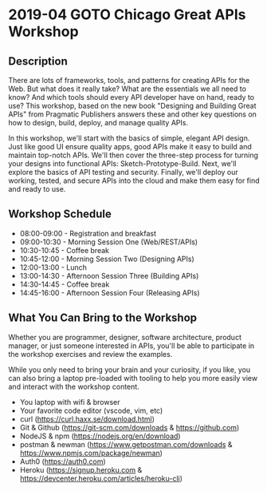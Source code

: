 # 2019-04 GOTO Chicago Great APIs Workshop

## Description

There are lots of frameworks, tools, and patterns for creating APIs for the Web. But what does it really take? What are the essentials we all need to know? And which tools should every API developer have on hand, ready to use? This workshop, based on the new book "Designing and Building Great APIs" from Pragmatic Publishers answers these and other key questions on how to design, build, deploy, and manage quality APIs.

In this workshop, we'll start with the basics of simple, elegant API design. Just like good UI ensure quality apps, good APIs make it easy to build and maintain top-notch APIs. We'll then cover the three-step process for turning your designs into functional APIs: Sketch-Prototype-Build. Next, we'll explore the basics of API testing and security. Finally, we'll deploy our working, tested, and secure APIs into the cloud and make them easy for find and ready to use.
 
## Workshop Schedule

 * 08:00-09:00 - Registration and breakfast
 * 09:00-10:30 - Morning Session One (Web/REST/APIs)
 * 10:30-10:45 - Coffee break
 * 10:45-12:00 - Morning Session Two (Designing APIs)
 * 12:00-13:00 - Lunch
 * 13:00-14:30 - Afternoon Session Three (Building APIs)
 * 14:30-14:45 - Coffee break
 * 14:45-16:00 - Afternoon Session Four (Releasing APIs)

## What You Can Bring to the Workshop

Whether you are programmer, designer, software architecture, product manager, or just someone interested in APIs, you'll be able to participate in the workshop exercises and review the examples.

While you only need to bring your brain and your curiosity, if you like, you can also bring a laptop pre-loaded with tooling to help you more easily view and interact with the workshop content.

 * You laptop with wifi & browser
 * Your favorite code editor (vscode, vim, etc)
 * curl (https://curl.haxx.se/download.html)
 * Git & Github (https://git-scm.com/downloads & https://github.com)
 * NodeJS & npm (https://nodejs.org/en/download)
 * postman & newman (https://www.getpostman.com/downloads & https://www.npmjs.com/package/newman)
 * Auth0 (https://auth0.com)
 * Heroku (https://signup.heroku.com & https://devcenter.heroku.com/articles/heroku-cli)
 


